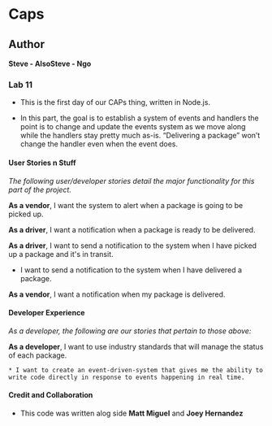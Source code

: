 # Caps

## Author

**Steve - AlsoSteve - Ngo**

### Lab 11

* This is the first day of our CAPs thing, written in Node.js.

* In this part, the goal is to establish a system of events and handlers the point is to change and update the events system as we move along while the handlers stay pretty much as-is. “Delivering a package” won’t change the handler even when the event does.

#### User Stories n Stuff

*The following user/developer stories detail the major functionality for this part of the project.*

**As a vendor**, I want the system to alert when a package is going to be picked up. 

**As a driver**, I want a notification when a package is ready to be delivered. 

**As a driver**, I want to send a notification to the system when I have picked up a package and it's in transit. 

  * I want to send a notification to the system when I have delivered a package. 
  
**As a vendor**, I want a notification when my package is delivered. 

#### Developer Experience

*As a developer, the following are our stories that pertain to those above:*

**As a developer**, I want to use industry standards that will manage the status of each package. 

    * I want to create an event-driven-system that gives me the ability to write code directly in response to events happening in real time.

#### Credit and Collaboration

* This code was written alog side **Matt Miguel** and **Joey Hernandez**
